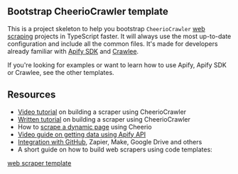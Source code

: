 ## Bootstrap CheerioCrawler template
<!-- This is an Apify template readme -->

This is a project skeleton to help you bootstrap `CheerioCrawler` [web scraping](https://apify.com/web-scraping) projects in TypeScript faster. It will always use the most up-to-date configuration and include all the common files. It's made for developers already familiar with [Apify SDK](https://docs.apify.com/sdk/js/) and [Crawlee](https://crawlee.dev/).

If you're looking for examples or want to learn how to use Apify, Apify SDK or Crawlee, see the other templates.

## Resources

- [Video tutorial](https://www.youtube.com/watch?v=yTRHomGg9uQ) on building a scraper using CheerioCrawler
- [Written tutorial](https://docs.apify.com/academy/web-scraping-for-beginners/challenge) on building a scraper using CheerioCrawler
- How to [scrape a dynamic page](https://blog.apify.com/what-is-a-dynamic-page/) using Cheerio
- [Video guide on getting data using Apify API](https://www.youtube.com/watch?v=ViYYDHSBAKM)
- [Integration with GitHub,](https://apify.com/integrations) Zapier, Make, Google Drive and others
- A short guide on how to build web scrapers using code templates:

[web scraper template](https://www.youtube.com/watch?v=u-i-Korzf8w)
